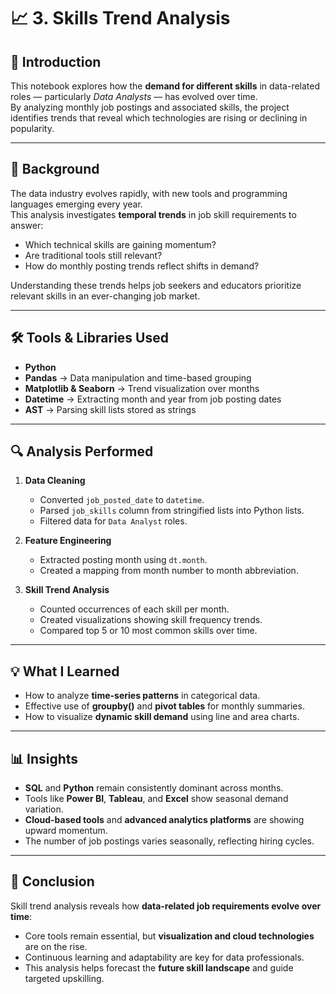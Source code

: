 # 📈 3. Skills Trend Analysis

## 📘 Introduction
This notebook explores how the **demand for different skills** in data-related roles — particularly *Data Analysts* — has evolved over time.  
By analyzing monthly job postings and associated skills, the project identifies trends that reveal which technologies are rising or declining in popularity.

---

## 🧩 Background
The data industry evolves rapidly, with new tools and programming languages emerging every year.  
This analysis investigates **temporal trends** in job skill requirements to answer:
- Which technical skills are gaining momentum?
- Are traditional tools still relevant?
- How do monthly posting trends reflect shifts in demand?

Understanding these trends helps job seekers and educators prioritize relevant skills in an ever-changing job market.

---

## 🛠️ Tools & Libraries Used
- **Python**
- **Pandas** → Data manipulation and time-based grouping  
- **Matplotlib & Seaborn** → Trend visualization over months  
- **Datetime** → Extracting month and year from job posting dates  
- **AST** → Parsing skill lists stored as strings  

---

## 🔍 Analysis Performed
1. **Data Cleaning**
   - Converted `job_posted_date` to `datetime`.  
   - Parsed `job_skills` column from stringified lists into Python lists.  
   - Filtered data for `Data Analyst` roles.

2. **Feature Engineering**
   - Extracted posting month using `dt.month`.  
   - Created a mapping from month number to month abbreviation.

3. **Skill Trend Analysis**
   - Counted occurrences of each skill per month.  
   - Created visualizations showing skill frequency trends.  
   - Compared top 5 or 10 most common skills over time.

---

## 💡 What I Learned
- How to analyze **time-series patterns** in categorical data.  
- Effective use of **groupby()** and **pivot tables** for monthly summaries.  
- How to visualize **dynamic skill demand** using line and area charts.  

---

## 📊 Insights
- **SQL** and **Python** remain consistently dominant across months.  
- Tools like **Power BI**, **Tableau**, and **Excel** show seasonal demand variation.  
- **Cloud-based tools** and **advanced analytics platforms** are showing upward momentum.  
- The number of job postings varies seasonally, reflecting hiring cycles.

---

## 🧾 Conclusion
Skill trend analysis reveals how **data-related job requirements evolve over time**:
- Core tools remain essential, but **visualization and cloud technologies** are on the rise.  
- Continuous learning and adaptability are key for data professionals.  
- This analysis helps forecast the **future skill landscape** and guide targeted upskilling.

